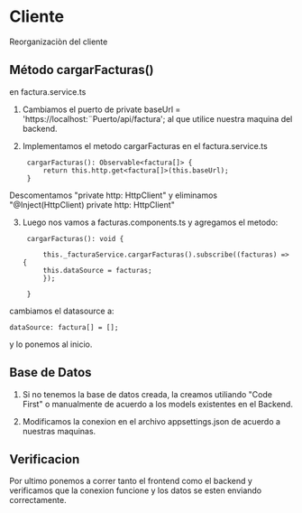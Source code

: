 
# Cliente

Reorganizaciòn del cliente


## Método cargarFacturas()

en factura.service.ts

1. Cambiamos el puerto de private baseUrl = 'https://localhost:¨Puerto/api/factura'; al que utilice nuestra maquina del backend. 

2. Implementamos el metodo cargarFacturas en el factura.service.ts

        cargarFacturas(): Observable<factura[]> {
            return this.http.get<factura[]>(this.baseUrl);
        }

Descomentamos "private http: HttpClient" y eliminamos "@Inject(HttpClient) private http: HttpClient"

3. Luego nos vamos a facturas.components.ts y agregamos el metodo:

        cargarFacturas(): void {

            this._facturaService.cargarFacturas().subscribe((facturas) => {
            this.dataSource = facturas;
            });

        }

cambiamos el datasource a: 

    dataSource: factura[] = [];

y lo ponemos al inicio.

## Base de Datos

1. Si no tenemos la base de datos creada, la creamos utiliando "Code First" o manualmente de acuerdo a los models existentes en el Backend.

2. Modificamos la conexion en el archivo appsettings.json de acuerdo a nuestras maquinas.
## Verificacion

Por ultimo ponemos a correr tanto el frontend como el backend y verificamos que la conexion funcione y los datos se esten enviando correctamente.
